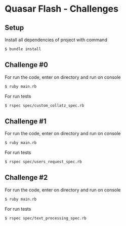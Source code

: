 # Quasar Flash - Challenges

## Setup

Install all dependencies of project with command

```bash
$ bundle install
```

## Challenge #0

For run the code, enter on directory and run on console

```bash
$ ruby main.rb
```

For run tests

```bash
$ rspec spec/custom_collatz_spec.rb
```

## Challenge #1

For run the code, enter on directory and run on console

```bash
$ ruby main.rb
```

For run tests

```bash
$ rspec spec/users_request_spec.rb
```

## Challenge #2

For run the code, enter on directory and run on console

```bash
$ ruby main.rb
```

For run tests

```bash
$ rspec spec/text_processing_spec.rb
```
